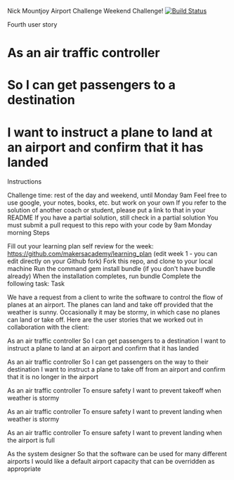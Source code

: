 Nick Mountjoy Airport Challenge Weekend Challenge!
[![Build Status](https://travis-ci.org/NickMountjoy/airport_challenge.svg?branch=master)](https://travis-ci.org/NickMountjoy/airport_challenge)

Fourth user story 

# As an air traffic controller
# So I can get passengers to a destination
# I want to instruct a plane to land at an airport and confirm that it has landed

Instructions

Challenge time: rest of the day and weekend, until Monday 9am
Feel free to use google, your notes, books, etc. but work on your own
If you refer to the solution of another coach or student, please put a link to that in your README
If you have a partial solution, still check in a partial solution
You must submit a pull request to this repo with your code by 9am Monday morning
Steps

Fill out your learning plan self review for the week: https://github.com/makersacademy/learning_plan (edit week 1 - you can edit directly on your Github fork)
Fork this repo, and clone to your local machine
Run the command gem install bundle (if you don't have bundle already)
When the installation completes, run bundle
Complete the following task:
Task

We have a request from a client to write the software to control the flow of planes at an airport. The planes can land and take off provided that the weather is sunny. Occasionally it may be stormy, in which case no planes can land or take off. Here are the user stories that we worked out in collaboration with the client:

As an air traffic controller 
So I can get passengers to a destination 
I want to instruct a plane to land at an airport and confirm that it has landed 

As an air traffic controller 
So I can get passengers on the way to their destination 
I want to instruct a plane to take off from an airport and confirm that it is no longer in the airport

As an air traffic controller 
To ensure safety 
I want to prevent takeoff when weather is stormy 

As an air traffic controller 
To ensure safety 
I want to prevent landing when weather is stormy 

As an air traffic controller 
To ensure safety 
I want to prevent landing when the airport is full 

As the system designer
So that the software can be used for many different airports
I would like a default airport capacity that can be overridden as appropriate
  
